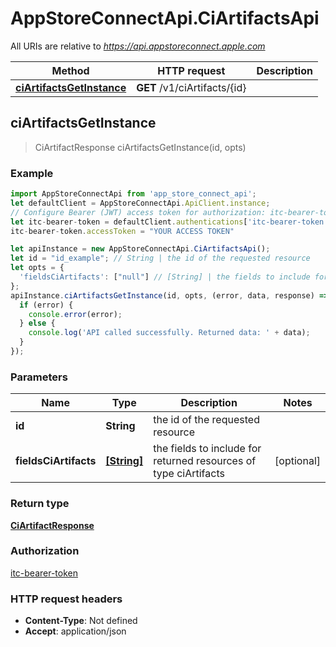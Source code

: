 # AppStoreConnectApi.CiArtifactsApi

All URIs are relative to *https://api.appstoreconnect.apple.com*

Method | HTTP request | Description
------------- | ------------- | -------------
[**ciArtifactsGetInstance**](CiArtifactsApi.md#ciArtifactsGetInstance) | **GET** /v1/ciArtifacts/{id} | 



## ciArtifactsGetInstance

> CiArtifactResponse ciArtifactsGetInstance(id, opts)



### Example

```javascript
import AppStoreConnectApi from 'app_store_connect_api';
let defaultClient = AppStoreConnectApi.ApiClient.instance;
// Configure Bearer (JWT) access token for authorization: itc-bearer-token
let itc-bearer-token = defaultClient.authentications['itc-bearer-token'];
itc-bearer-token.accessToken = "YOUR ACCESS TOKEN"

let apiInstance = new AppStoreConnectApi.CiArtifactsApi();
let id = "id_example"; // String | the id of the requested resource
let opts = {
  'fieldsCiArtifacts': ["null"] // [String] | the fields to include for returned resources of type ciArtifacts
};
apiInstance.ciArtifactsGetInstance(id, opts, (error, data, response) => {
  if (error) {
    console.error(error);
  } else {
    console.log('API called successfully. Returned data: ' + data);
  }
});
```

### Parameters


Name | Type | Description  | Notes
------------- | ------------- | ------------- | -------------
 **id** | **String**| the id of the requested resource | 
 **fieldsCiArtifacts** | [**[String]**](String.md)| the fields to include for returned resources of type ciArtifacts | [optional] 

### Return type

[**CiArtifactResponse**](CiArtifactResponse.md)

### Authorization

[itc-bearer-token](../README.md#itc-bearer-token)

### HTTP request headers

- **Content-Type**: Not defined
- **Accept**: application/json


